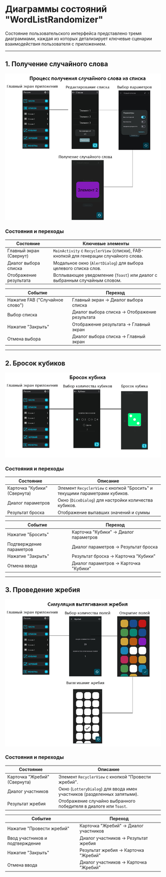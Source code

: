 # Диаграммы состояний "WordListRandomizer"

Состояние пользовательского интерфейса представлено тремя диаграммами, каждая из которых детализирует ключевые сценарии взаимодействия пользователя с приложением.

---
## 1. Получение случайного слова <a id="получение-случайного-слова"></a>
![Диаграмма: Получение случайного слова](https://raw.githubusercontent.com/ilyamzr/WordListRandomiser/main/Diagrams/Images/get_random_word.png)

### Состояния и переходы
<custom-element data-json="%7B%22type%22%3A%22table-metadata%22%2C%22attributes%22%3A%7B%22title%22%3A%22%D0%A1%D0%BE%D1%81%D1%82%D0%BE%D1%8F%D0%BD%D0%B8%D1%8F%20%D0%B4%D0%BB%D1%8F%20%D1%81%D1%86%D0%B5%D0%BD%D0%B0%D1%80%D0%B8%D1%8F%20'%D0%9F%D0%BE%D0%BB%D1%83%D1%87%D0%B5%D0%BD%D0%B8%D0%B5%20%D1%81%D0%BB%D1%83%D1%87%D0%B0%D0%B9%D0%BD%D0%BE%D0%B3%D0%BE%20%D1%81%D0%BB%D0%BE%D0%B2%D0%B0'%22%7D%7D" />

| **Состояние**               | **Ключевые элементы**                                                                 |
|-----------------------------|--------------------------------------------------------------------------------------|
| Главный экран (Свернут)     | `MainActivity` с `RecyclerView` (списки), FAB-кнопкой для генерации случайного слова. |
| Диалог выбора списка        | Модальное окно (`AlertDialog`) для выбора целевого списка слов.                      |
| Отображение результата      | Всплывающее уведомление (`Toast`) или диалог с выбранным случайным словом.           |

<custom-element data-json="%7B%22type%22%3A%22table-metadata%22%2C%22attributes%22%3A%7B%22title%22%3A%22%D0%9F%D0%B5%D1%80%D0%B5%D1%85%D0%BE%D0%B4%D1%8B%20%D0%BC%D0%B5%D0%B6%D0%B4%D1%83%20%D1%81%D0%BE%D1%81%D1%82%D0%BE%D1%8F%D0%BD%D0%B8%D1%8F%D0%BC%D0%B8%22%7D%7D" />

| **Событие**                     | **Переход**                                      |
|---------------------------------|--------------------------------------------------|
| Нажатие FAB ("Случайное слово") | Главный экран → Диалог выбора списка             |
| Выбор списка                    | Диалог выбора списка → Отображение результата   |
| Нажатие "Закрыть"               | Отображение результата → Главный экран           |
| Отмена выбора                   | Диалог выбора списка → Главный экран             |

---
## 2. Бросок кубиков <a id="бросок-кубиков"></a>
![Диаграмма: Бросок кубиков](https://raw.githubusercontent.com/ilyamzr/WordListRandomiser/main/Diagrams/Images/dice_throw.png)

### Состояния и переходы
<custom-element data-json="%7B%22type%22%3A%22table-metadata%22%2C%22attributes%22%3A%7B%22title%22%3A%22%D0%A1%D0%BE%D1%81%D1%82%D0%BE%D1%8F%D0%BD%D0%B8%D1%8F%20%D0%B4%D0%BB%D1%8F%20%D1%81%D1%86%D0%B5%D0%BD%D0%B0%D1%80%D0%B8%D1%8F%20'%D0%91%D1%80%D0%BE%D1%81%D0%BE%D0%BA%20%D0%BA%D1%83%D0%B1%D0%B8%D0%BA%D0%BE%D0%B2'%22%7D%7D" />

| **Состояние**               | **Описание**                                                                 |
|-----------------------------|-----------------------------------------------------------------------------|
| Карточка "Кубики" (Свернута)| Элемент `RecyclerView` с кнопкой "Бросить" и текущими параметрами кубиков.  |
| Диалог параметров           | Окно (`DiceDialog`) для настройки количества кубиков.                       |
| Результат броска            | Отображение выпавших значений и суммы                                       |

<custom-element data-json="%7B%22type%22%3A%22table-metadata%22%2C%22attributes%22%3A%7B%22title%22%3A%22%D0%9F%D0%B5%D1%80%D0%B5%D1%85%D0%BE%D0%B4%D1%8B%20%D0%BC%D0%B5%D0%B6%D0%B4%D1%83%20%D1%81%D0%BE%D1%81%D1%82%D0%BE%D1%8F%D0%BD%D0%B8%D1%8F%D0%BC%D0%B8%22%7D%7D" />

| **Событие**                     | **Переход**                                      |
|---------------------------------|--------------------------------------------------|
| Нажатие "Бросить"              | Карточка "Кубики" → Диалог параметров            |
| Подтверждение параметров       | Диалог параметров → Результат броска              |
| Нажатие "Закрыть"               | Результат броска → Карточка "Кубики"             |
| Отмена ввода                   | Диалог параметров → Карточка "Кубики"             |

---
## 3. Проведение жребия <a id="проведение-жребия"></a>
![Диаграмма: Проведение жребия](https://raw.githubusercontent.com/ilyamzr/WordListRandomiser/main/Diagrams/Images/lots.png)

### Состояния и переходы
<custom-element data-json="%7B%22type%22%3A%22table-metadata%22%2C%22attributes%22%3A%7B%22title%22%3A%22%D0%A1%D0%BE%D1%81%D1%82%D0%BE%D1%8F%D0%BD%D0%B8%D1%8F%20%D0%B4%D0%BB%D1%8F%20%D1%81%D1%86%D0%B5%D0%BD%D0%B0%D1%80%D0%B8%D1%8F%20'%D0%9F%D1%80%D0%BE%D0%B2%D0%B5%D0%B4%D0%B5%D0%BD%D0%B8%D0%B5%20%D0%B6%D1%80%D0%B5%D0%B1%D0%B8%D1%8F'%22%7D%7D" />

| **Состояние**               | **Описание**                                                                 |
|-----------------------------|-----------------------------------------------------------------------------|
| Карточка "Жребий" (Свернута) | Элемент `RecyclerView` с кнопкой "Провести жребий".                        |
| Диалог участников            | Окно (`LotteryDialog`) для ввода имен участников (разделенных запятыми).     |
| Результат жребия             | Отображение случайно выбранного победителя в диалоге или `Toast`.          |

<custom-element data-json="%7B%22type%22%3A%22table-metadata%22%2C%22attributes%22%3A%7B%22title%22%3A%22%D0%9F%D0%B5%D1%80%D0%B5%D1%85%D0%BE%D0%B4%D1%8B%20%D0%BC%D0%B5%D0%B6%D0%B4%D1%83%20%D1%81%D0%BE%D1%81%D1%82%D0%BE%D1%8F%D0%BD%D0%B8%D1%8F%D0%BC%D0%B8%22%7D%7D" />

| **Событие**                     | **Переход**                                      |
|---------------------------------|--------------------------------------------------|
| Нажатие "Провести жребий"      | Карточка "Жребий" → Диалог участников            |
| Ввод участников и подтверждение| Диалог участников → Результат жребия             |
| Нажатие "Закрыть"               | Результат жребия → Карточка "Жребий"             |
| Отмена ввода                   | Диалог участников → Карточка "Жребий"            |
